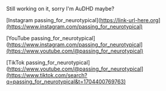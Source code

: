 Still working on it, sorry I'm AuDHD maybe?

[Instagram passing_for_neurotypical](https://link-url-here.org](https://www.instagram.com/passing_for_neurotypical)

[YouTube passing_for_neurotypical](https://www.instagram.com/passing_for_neurotypical](https://www.youtube.com/@passing_for_neurotypical)

[TikTok passing_for_neurotypical](https://www.youtube.com/@passing_for_neurotypical](https://www.tiktok.com/search?q=passing_for_neurotypical&t=1704400769763)


